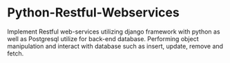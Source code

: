 # Python-Restful-Webservices
Implement Restful web-services utilizing django framework with python as well as Postgresql utilize for back-end database. Performing object manipulation and interact with database such as insert, update, remove and fetch.
